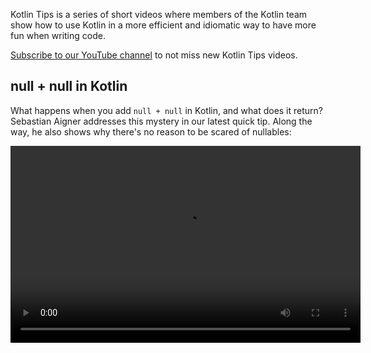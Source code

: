 [//]: # (title: Kotlin 小窍门)

Kotlin Tips is a series of short videos where members of the Kotlin team show how to use Kotlin in a more efficient and idiomatic way to have more fun when writing code.

[Subscribe to our YouTube channel](https://www.youtube.com/channel/UCP7uiEZIqci43m22KDl0sNw) to not miss new Kotlin Tips videos.

## null + null in Kotlin

What happens when you add `null + null` in Kotlin, and what does it return? Sebastian Aigner addresses this mystery in our latest quick tip. Along the way, he also shows why there's no reason to be scared of nullables: 

<video width="560" height="315" src="https://www.youtube.com/v/wwplVknTza4" title="Kotlin Tips: null + null in Kotlin"/>

## Deduplicating collection items

Got a Kotlin collection that contains duplicates? Need a collection with only unique items? Let Sebastian Aigner show you how to remove duplicates from your lists, or turn them into sets in this Kotlin tip: 

<video width="560" height="315" src="https://www.youtube.com/v/ECOf0PeSANw" title="Kotlin Tips: Deduplicating Collection Items"/>

## The suspend and inline mystery

How come functions like [`repeat()`](https://kotlinlang.org/api/latest/jvm/stdlib/kotlin/repeat.html), [`map()`](https://kotlinlang.org/api/latest/jvm/stdlib/kotlin.collections/map.html) and [`filter()`](https://kotlinlang.org/api/latest/jvm/stdlib/kotlin.collections/filter.html) accept suspending functions in their lambdas, even though their signatures aren't coroutines-aware? In this episode of Kotlin Tips Sebastian Aigner solves the riddle: it has something to do with the inline modifier:

<video width="560" height="315" src="https://www.youtube.com/v/R2395u7SdcI" title="Kotlin Tips: The Suspend and Inline Mystery"/>

## Unshadowing declarations with their fully qualified name

Shadowing means having two declarations in a scope have the same name. So, how do you pick? In this episode of Kotlin Tips Sebastian Aigner shows you a simple Kotlin trick to call exactly the function that you need, using the power of fully qualified names:

<video width="560" height="315" src="https://www.youtube.com/v/mJRzF9WtCpU" title="Kotlin Tips: Unshadowing Declarations"/>

## Return and throw with the Elvis operator

[Elvis](null-safety.md#elvis-操作符) has entered the building once more! Sebastian Aigner explains why the operator is named after the famous singer, and how you can use `?:` in Kotlin to return or throw. The magic behind the scenes? [The Nothing type](https://kotlinlang.org/api/latest/jvm/stdlib/kotlin/-nothing.html).

<video width="560" height="315" src="https://www.youtube.com/v/L8aFK7QrbA8" title="Kotlin Tips: Return and Throw with the Elvis Operator"/>

## Destructuring declarations

With [destructuring declarations](destructuring-declarations.md) in Kotlin, you can create multiple variables from a single object, all at once. In this video Sebastian Aigner shows you a selection of things that can be destructured – pairs, lists, maps, and more. And what about your own objects? Kotlin's component functions provide an answer for those as well:

<video width="560" height="315" src="https://www.youtube.com/v/zu1PUAvk_Lw" title="Kotlin Tips: Destructuring Declarations"/>

## Operator functions with nullable values

In Kotlin, you can override operators like addition and subtraction for your classes and supply your own logic. But what if you want to allow null values, both on their left and right sides? In this video, Sebastian Aigner answers this question:

<video width="560" height="315" src="https://www.youtube.com/v/x2bZJv8i0vw" title="Kotlin Tips: Operator Functions With Nullable Values"/>

## Timing code

Watch Sebastian Aigner give a quick overview of the [`measureTimedValue()`](https://kotlinlang.org/api/latest/jvm/stdlib/kotlin.time/measure-timed-value.html) function, and learn how you can time your code:

<video width="560" height="315" src="https://www.youtube.com/v/j_LEcry7Pms" title="Kotlin Tips: Timing Code"/>

## Improving loops

In this video, Sebastian Aigner will demonstrate how to improve [loops](control-flow.md#for-循环) to make your code more readable, understandable, and concise:

<video width="560" height="315" src="https://www.youtube.com/v/i-kyPp1qFBA" title="Kotlin Tips: Improving Loops"/>

## Strings

In this episode, Kate Petrova shows three tips to help you work with [Strings](strings.md) in Kotlin:

<video width="560" height="315" src="https://www.youtube.com/v/IL3RLKvWJF4" title="Kotlin Tips: Strings"/>

## Doing more with the Elvis operator

In this video, Sebastian Aigner will show how to add more logic to the [Elvis operator](null-safety.md#elvis-操作符), such as logging to the right part of the operator:

<video width="560" height="315" src="https://www.youtube.com/v/L9wqYQ-fXaM" title="Kotlin Tips: The Elvis Operator"/>

## Kotlin collections

In this episode, Kate Petrova shows three tips to help you work with [Kotlin Collections](collections-overview.md):

<video width="560" height="315" src="https://www.youtube.com/v/ApXbm1T_eI4" title="Kotlin Tips: Kotlin Collections"/>

## 下一步做什么？

* See the complete list of Kotlin Tips in our [YouTube playlist](https://youtube.com/playlist?list=PLlFc5cFwUnmyDrc-mwwAL9cYFkSHoHHz7)
* Learn how to write [idiomatic Kotlin code for popular cases](idioms.md)
